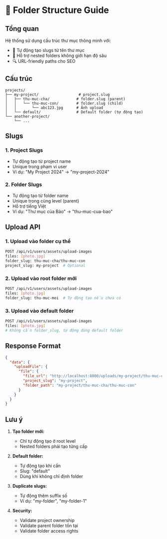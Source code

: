 # 📂 Folder Structure Guide

## Tổng quan

Hệ thống sử dụng cấu trúc thư mục thông minh với:
- 🔄 Tự động tạo slugs từ tên thư mục
- 🌳 Hỗ trợ nested folders không giới hạn độ sâu
- 🔍 URL-friendly paths cho SEO

## Cấu trúc

```
projects/
├── my-project/                  # project.slug
│   ├── thu-muc-cha/            # folder.slug (parent)
│   │   └── thu-muc-con/        # folder.slug (child)
│   │       └── abc123.jpg      # Ảnh upload
│   └── default/                # Default folder (tự động tạo)
└── another-project/
    └── ...
```

## Slugs

### 1. Project Slugs
- Tự động tạo từ project name
- Unique trong phạm vi user
- Ví dụ: "My Project 2024" → "my-project-2024"

### 2. Folder Slugs
- Tự động tạo từ folder name
- Unique trong cùng level (parent)
- Hỗ trợ tiếng Việt
- Ví dụ: "Thư mục của Bảo" → "thu-muc-cua-bao"

## Upload API

### 1. Upload vào folder cụ thể
```bash
POST /api/v1/users/assets/upload-images
files: [photo.jpg]
folder_slug: thu-muc-cha/thu-muc-con
project_slug: my-project  # Optional
```

### 2. Upload vào root folder mới
```bash
POST /api/v1/users/assets/upload-images
files: [photo.jpg]
folder_slug: thu-muc-moi  # Tự động tạo nếu chưa có
```

### 3. Upload vào default folder
```bash
POST /api/v1/users/assets/upload-images
files: [photo.jpg]
# Không cần folder_slug, tự động dùng default folder
```

## Response Format

```json
{
  "data": {
    "uploadFile": {
      "file": {
        "file_url": "http://localhost:8000/uploads/my-project/thu-muc-cha/thu-muc-con/abc123.jpg",
        "project_slug": "my-project",
        "folder_path": "my-project/thu-muc-cha/thu-muc-con"
      }
    }
  }
}
```

## Lưu ý

1. **Tạo folder mới:**
   - Chỉ tự động tạo ở root level
   - Nested folders phải tạo từng cấp

2. **Default folder:**
   - Tự động tạo khi cần
   - Slug: "default"
   - Dùng khi không chỉ định folder

3. **Duplicate slugs:**
   - Tự động thêm suffix số
   - Ví dụ: "my-folder", "my-folder-1"

4. **Security:**
   - Validate project ownership
   - Validate parent folder tồn tại
   - Validate folder access rights
